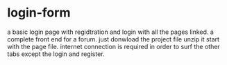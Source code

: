 # login-form
a basic login page with regidtration and login with all the pages linked. a complete front end for a forum.
just donwload the project file unzip it start with the page file.
internet connection is required in order to surf the other tabs except the login and register.
